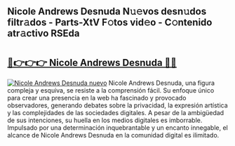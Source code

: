 ## Nicole Andrews Desnuda N𝚞𝚎vos desn𝚞dos filtr𝚊dos - Parts-XtV F𝚘tos vid𝚎o - C𝚘ntenido atr𝚊ctivo RSEda

# <h2><a href="http://mbch8gb.tromn.icu/?c=Nicole+Andrews+Desnuda">🔗👉👉👉 Nicole Andrews Desnuda 🔗🔗</a></h2>

[![Nicole Andrews Desnuda nuevo](https://i.imgur.com/pEAQMta.gif)](http://mbch8gb.tromn.icu/?c=Nicole+Andrews+Desnuda)
Nicole Andrews Desnuda, una figura compleja y esquiva, se resiste a la comprensión fácil. Su enfoque único para crear una presencia en la web ha fascinado y provocado observadores, generando debates sobre la privacidad, la expresión artística y las complejidades de las sociedades digitales. A pesar de la ambigüedad de sus intenciones, su huella en los medios digitales es imborrable. Impulsado por una determinación inquebrantable y un encanto innegable, el alcance de Nicole Andrews Desnuda en la comunidad digital es ilimitado.
